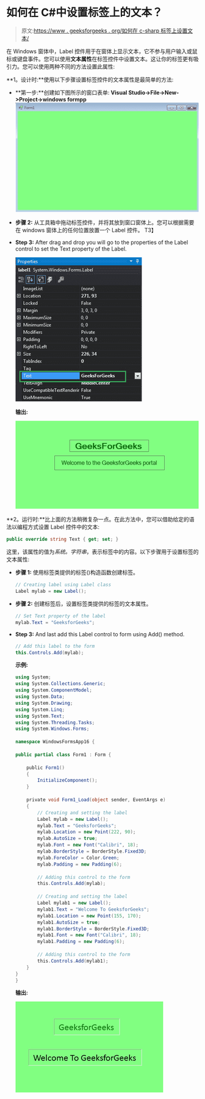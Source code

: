 # 如何在 C#中设置标签上的文本？

> 原文:[https://www . geeksforgeeks . org/如何在 c-sharp 标签上设置文本/](https://www.geeksforgeeks.org/how-to-set-text-on-the-label-in-c-sharp/)

在 Windows 窗体中，Label 控件用于在窗体上显示文本，它不参与用户输入或鼠标或键盘事件。您可以使用**文本属性**在标签控件中设置文本。这让你的标签更有吸引力。您可以使用两种不同的方法设置此属性:

**1。设计时:**使用以下步骤设置标签控件的文本属性是最简单的方法:

*   **第一步:**创建如下图所示的窗口表单:
    **Visual Studio->File->New->Project->windows formpp**
    ![](img/f1d477c51402b2df11d7ed28eee617fe.png)
*   **步骤 2:** 从工具箱中拖动标签控件，并将其放到窗口窗体上。您可以根据需要在 windows 窗体上的任何位置放置一个 Label 控件。
    T3】
*   **Step 3:** After drag and drop you will go to the properties of the Label control to set the Text property of the Label.

    ![](img/774beaff4c6000bd9e6ea6083b28a854.png)

    **输出:**

    ![](img/8aad1a8e90fd6e1d37bcd476e711ea52.png)

**2。运行时:**比上面的方法稍微复杂一点。在此方法中，您可以借助给定的语法以编程方式设置 Label 控件中的文本:

```cs
public override string Text { get; set; }
```

这里，该属性的值为*系统。字符串*，表示标签中的内容。以下步骤用于设置标签的文本属性:

*   **步骤 1:** 使用标签类提供的标签()构造函数创建标签。

    ```cs
    // Creating label using Label class
    Label mylab = new Label();

    ```

*   **步骤 2:** 创建标签后，设置标签类提供的标签的文本属性。

    ```cs
    // Set Text property of the label
    mylab.Text = "GeeksforGeeks";

    ```

*   **Step 3:** And last add this Label control to form using Add() method.

    ```cs
    // Add this label to the form
    this.Controls.Add(mylab);

    ```

    **示例:**

    ```cs
    using System;
    using System.Collections.Generic;
    using System.ComponentModel;
    using System.Data;
    using System.Drawing;
    using System.Linq;
    using System.Text;
    using System.Threading.Tasks;
    using System.Windows.Forms;

    namespace WindowsFormsApp16 {

    public partial class Form1 : Form {

        public Form1()
        {
            InitializeComponent();
        }

        private void Form1_Load(object sender, EventArgs e)
        {
            // Creating and setting the label
            Label mylab = new Label();
            mylab.Text = "GeeksforGeeks";
            mylab.Location = new Point(222, 90);
            mylab.AutoSize = true;
            mylab.Font = new Font("Calibri", 18);
            mylab.BorderStyle = BorderStyle.Fixed3D;
            mylab.ForeColor = Color.Green;
            mylab.Padding = new Padding(6);

            // Adding this control to the form
            this.Controls.Add(mylab);

            // Creating and setting the label
            Label mylab1 = new Label();
            mylab1.Text = "Welcome To GeeksforGeeks";
            mylab1.Location = new Point(155, 170);
            mylab1.AutoSize = true;
            mylab1.BorderStyle = BorderStyle.Fixed3D;
            mylab1.Font = new Font("Calibri", 18);
            mylab1.Padding = new Padding(6);

            // Adding this control to the form
            this.Controls.Add(mylab1);
        }
    }
    }
    ```

    **输出:**

    ![](img/2a9ddd880009096b2b3e68cfdd12c274.png)